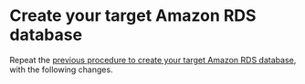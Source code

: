 # Create your target Amazon RDS database

Repeat the [previous procedure to create your target Amazon RDS database](../rds-source-db/README.md), with the following changes.
